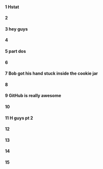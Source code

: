 #### 1 Hstat
#### 2
#### 3 hey guys
#### 4
#### 5 part dos
#### 6
#### 7 Bob got his hand stuck inside the cookie jar
#### 8
#### 9 GitHub is really awesome
#### 10
#### 11 H guys pt 2
#### 12
#### 13
#### 14
#### 15